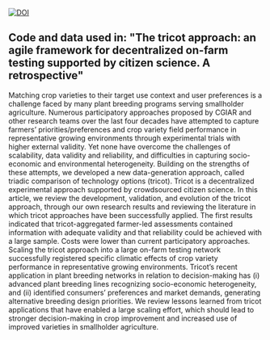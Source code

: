 <!-- badges: start -->
[![DOI](https://zenodo.org/badge/DOI/10.5281/zenodo.6286006.svg)](https://doi.org/10.5281/zenodo.6286006)
<!-- badges: end -->

## Code and data used in: "The tricot approach: an agile framework for decentralized on-farm testing supported by citizen science. A retrospective"


Matching crop varieties to their target use context and user preferences is a challenge faced by many plant breeding programs serving smallholder agriculture. Numerous participatory approaches proposed by CGIAR and other research teams over the last four decades have attempted to capture farmers’ priorities/preferences and crop variety field performance in representative growing environments through experimental trials with higher external validity. Yet none have overcome the challenges of scalability, data validity and reliability, and difficulties in capturing socio-economic and environmental heterogeneity. Building on the strengths of these attempts, we developed a new data-generation approach, called triadic comparison of technology options (tricot). Tricot is a decentralized experimental approach supported by crowdsourced citizen science. In this article, we review the development, validation, and evolution of the tricot approach, through our own research results and reviewing the literature in which tricot approaches have been successfully applied. The first results indicated that tricot-aggregated farmer-led assessments contained information with adequate validity and that reliability could be achieved with a large sample. Costs were lower than current participatory approaches. Scaling the tricot approach into a large on-farm testing network successfully registered specific climatic effects of crop variety performance in representative growing environments. Tricot’s recent application in plant breeding networks in relation to decision-making has (i) advanced plant breeding lines recognizing socio-economic heterogeneity, and (ii) identified consumers’ preferences and market demands, generating alternative breeding design priorities. We review lessons learned from tricot applications that have enabled a large scaling effort, which should lead to stronger decision-making in crop improvement and increased use of improved varieties in smallholder agriculture.


